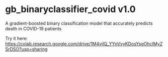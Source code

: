 # gb_binaryclassifier_covid v1.0
A gradient-boosted binary classification model that accurately predicts death in COVID-19 patients

Try it here: https://colab.research.google.com/drive/1M4vjlQ_YYnVvyKDosYsgOhcIMyZSrDSO?usp=sharing

